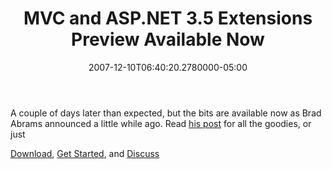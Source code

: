 ﻿---
title: MVC and ASP.NET 3.5 Extensions Preview Available Now
date: "2007-12-10T06:40:20.2780000-05:00"
description: A couple of days later than expected, but the bits are available
featuredImage: img/mvc-and-asp-net-3-5-extensions-preview-available-now-featured.png
---

A couple of days later than expected, but the bits are available now as Brad Abrams announced a little while ago. Read [his post](http://blogs.msdn.com/brada/archive/2007/12/09/the-wait-is-over-asp-net-3-5-extensions-preview-posted.aspx) for all the goodies, or just

[Download](http://go.microsoft.com/fwlink/?LinkID=105029), [Get Started](http://quickstarts.asp.net/3-5-extensions), and [Discuss](http://forums.asp.net/1147.aspx)

